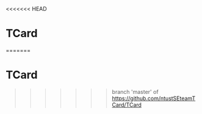 <<<<<<< HEAD
# TCard
=======
# TCard
>>>>>>> branch 'master' of https://github.com/ntustSEteamTCard/TCard
